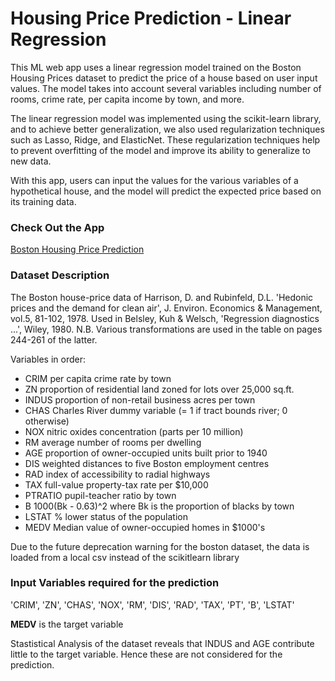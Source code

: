 # Housing Price Prediction - Linear Regression

This ML web app uses a linear regression model trained on the Boston Housing Prices dataset to predict the price of a house based on user input values. The model takes into account several variables including number of rooms, crime rate, per capita income by town, and more.

The linear regression model was implemented using the scikit-learn library, and to achieve better generalization, we also used regularization techniques such as Lasso, Ridge, and ElasticNet. These regularization techniques help to prevent overfitting of the model and improve its ability to generalize to new data.

With this app, users can input the values for the various variables of a hypothetical house, and the model will predict the expected price based on its training data.

### Check Out the App
[Boston Housing Price Prediction](https://boston-housing-price-prediction.onrender.com)

### Dataset Description

The Boston house-price data of Harrison, D. and Rubinfeld, D.L. 'Hedonic prices and the demand for clean air', J. Environ. Economics & Management, vol.5, 81-102, 1978. Used in Belsley, Kuh & Welsch, 'Regression diagnostics ...', Wiley, 1980. N.B. Various transformations are used in the table on pages 244-261 of the latter.

 Variables in order:
 - CRIM     per capita crime rate by town
 - ZN       proportion of residential land zoned for lots over 25,000 sq.ft.
 - INDUS    proportion of non-retail business acres per town
 - CHAS     Charles River dummy variable (= 1 if tract bounds river; 0 otherwise)
 - NOX      nitric oxides concentration (parts per 10 million)
 - RM       average number of rooms per dwelling
 - AGE      proportion of owner-occupied units built prior to 1940
 - DIS      weighted distances to five Boston employment centres
 - RAD      index of accessibility to radial highways
 - TAX      full-value property-tax rate per $10,000
 - PTRATIO  pupil-teacher ratio by town
 - B        1000(Bk - 0.63)^2 where Bk is the proportion of blacks by town
 - LSTAT    % lower status of the population
 - MEDV     Median value of owner-occupied homes in $1000's

Due to the future deprecation warning for the boston dataset, the data is loaded from a local csv instead of the scikitlearn library

### Input Variables required for the prediction
'CRIM', 'ZN', 'CHAS', 'NOX', 'RM', 'DIS', 'RAD', 'TAX', 'PT', 'B', 'LSTAT'

**MEDV** is the target variable

Stastistical Analysis of the dataset reveals that INDUS and AGE contribute little to the target variable.
Hence these are not considered for the prediction.
